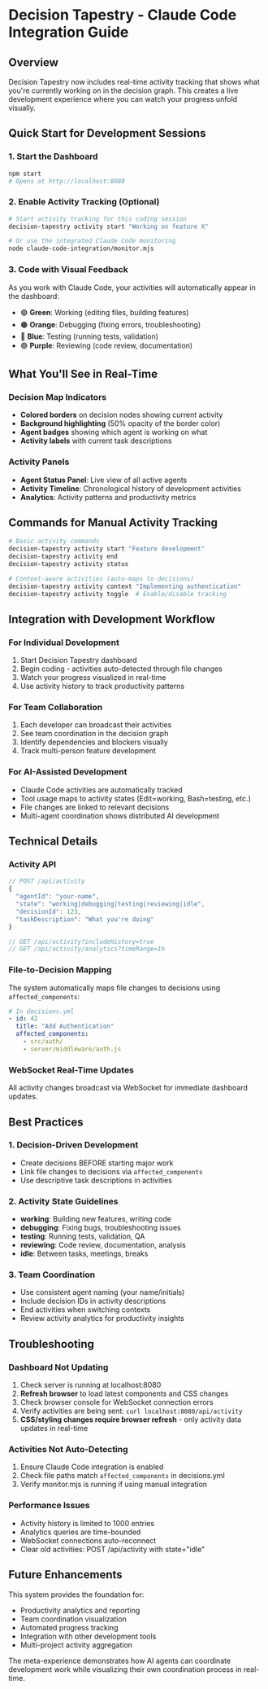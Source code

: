 # Decision Tapestry - Claude Code Integration Guide

## Overview
Decision Tapestry now includes real-time activity tracking that shows what you're currently working on in the decision graph. This creates a live development experience where you can watch your progress unfold visually.

## Quick Start for Development Sessions

### 1. Start the Dashboard
```bash
npm start
# Opens at http://localhost:8080
```

### 2. Enable Activity Tracking (Optional)
```bash
# Start activity tracking for this coding session
decision-tapestry activity start "Working on feature X"

# Or use the integrated Claude Code monitoring
node claude-code-integration/monitor.mjs
```

### 3. Code with Visual Feedback
As you work with Claude Code, your activities will automatically appear in the dashboard:
- 🟢 **Green**: Working (editing files, building features)
- 🟠 **Orange**: Debugging (fixing errors, troubleshooting) 
- 🔵 **Blue**: Testing (running tests, validation)
- 🟣 **Purple**: Reviewing (code review, documentation)

## What You'll See in Real-Time

### Decision Map Indicators
- **Colored borders** on decision nodes showing current activity
- **Background highlighting** (50% opacity of the border color)  
- **Agent badges** showing which agent is working on what
- **Activity labels** with current task descriptions

### Activity Panels
- **Agent Status Panel**: Live view of all active agents
- **Activity Timeline**: Chronological history of development activities
- **Analytics**: Activity patterns and productivity metrics

## Commands for Manual Activity Tracking

```bash
# Basic activity commands
decision-tapestry activity start "Feature development"
decision-tapestry activity end
decision-tapestry activity status

# Context-aware activities (auto-maps to decisions)
decision-tapestry activity context "Implementing authentication"
decision-tapestry activity toggle  # Enable/disable tracking
```

## Integration with Development Workflow

### For Individual Development
1. Start Decision Tapestry dashboard
2. Begin coding - activities auto-detected through file changes
3. Watch your progress visualized in real-time
4. Use activity history to track productivity patterns

### For Team Collaboration  
1. Each developer can broadcast their activities
2. See team coordination in the decision graph
3. Identify dependencies and blockers visually
4. Track multi-person feature development

### For AI-Assisted Development
- Claude Code activities are automatically tracked
- Tool usage maps to activity states (Edit=working, Bash=testing, etc.)
- File changes are linked to relevant decisions
- Multi-agent coordination shows distributed AI development

## Technical Details

### Activity API
```javascript
// POST /api/activity
{
  "agentId": "your-name", 
  "state": "working|debugging|testing|reviewing|idle",
  "decisionId": 123,
  "taskDescription": "What you're doing"
}

// GET /api/activity?includeHistory=true
// GET /api/activity/analytics?timeRange=1h
```

### File-to-Decision Mapping
The system automatically maps file changes to decisions using `affected_components`:
```yaml
# In decisions.yml
- id: 42
  title: "Add Authentication"
  affected_components:
    - src/auth/
    - server/middleware/auth.js
```

### WebSocket Real-Time Updates
All activity changes broadcast via WebSocket for immediate dashboard updates.

## Best Practices

### 1. Decision-Driven Development
- Create decisions BEFORE starting major work
- Link file changes to decisions via `affected_components`
- Use descriptive task descriptions in activities

### 2. Activity State Guidelines
- **working**: Building new features, writing code
- **debugging**: Fixing bugs, troubleshooting issues  
- **testing**: Running tests, validation, QA
- **reviewing**: Code review, documentation, analysis
- **idle**: Between tasks, meetings, breaks

### 3. Team Coordination
- Use consistent agent naming (your name/initials)
- Include decision IDs in activity descriptions
- End activities when switching contexts
- Review activity analytics for productivity insights

## Troubleshooting

### Dashboard Not Updating
1. Check server is running at localhost:8080
2. **Refresh browser** to load latest components and CSS changes
3. Check browser console for WebSocket connection errors
4. Verify activities are being sent: `curl localhost:8080/api/activity`
5. **CSS/styling changes require browser refresh** - only activity data updates in real-time

### Activities Not Auto-Detecting
1. Ensure Claude Code integration is enabled
2. Check file paths match `affected_components` in decisions.yml
3. Verify monitor.mjs is running if using manual integration

### Performance Issues
- Activity history is limited to 1000 entries
- Analytics queries are time-bounded
- WebSocket connections auto-reconnect
- Clear old activities: POST /api/activity with state="idle"

## Future Enhancements

This system provides the foundation for:
- Productivity analytics and reporting
- Team coordination visualization  
- Automated progress tracking
- Integration with other development tools
- Multi-project activity aggregation

The meta-experience demonstrates how AI agents can coordinate development work while visualizing their own coordination process in real-time.